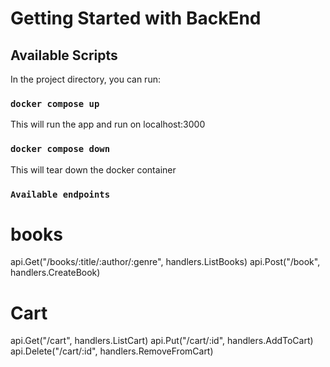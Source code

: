 # Getting Started with BackEnd



## Available Scripts

In the project directory, you can run:

### `docker compose up`

This will run the app and run on localhost:3000

### `docker compose down`

This will tear down the docker container


### `Available endpoints`
# books

api.Get("/books/:title/:author/:genre", handlers.ListBooks)
api.Post("/book", handlers.CreateBook)

# Cart

api.Get("/cart", handlers.ListCart)
api.Put("/cart/:id", handlers.AddToCart)
api.Delete("/cart/:id", handlers.RemoveFromCart)

